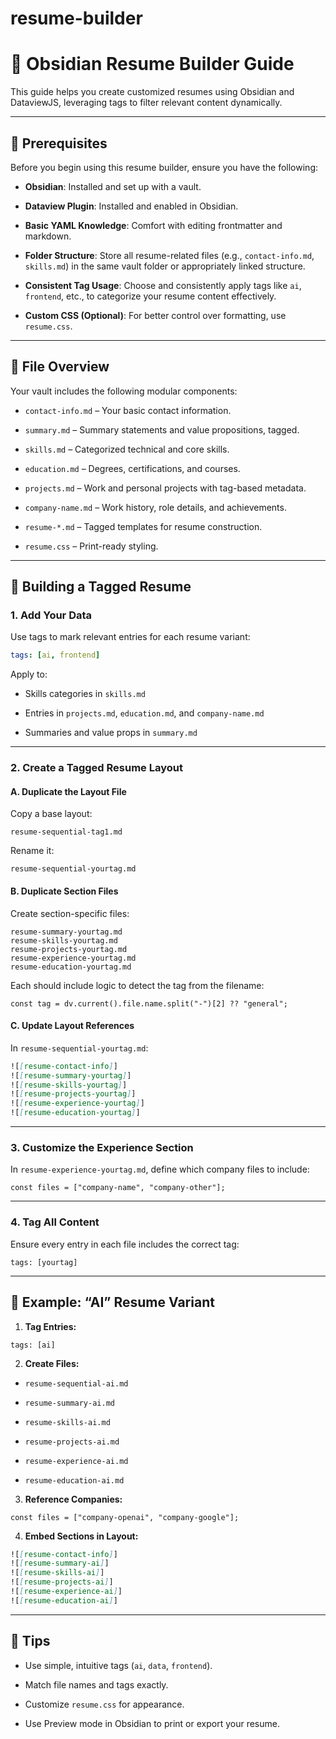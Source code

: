 # resume-builder
# 🧾 Obsidian Resume Builder Guide

This guide helps you create customized resumes using Obsidian and DataviewJS, leveraging tags to filter relevant content dynamically.

---

## 🔧 Prerequisites

Before you begin using this resume builder, ensure you have the following:

- **Obsidian**: Installed and set up with a vault.
    
- **Dataview Plugin**: Installed and enabled in Obsidian.
    
- **Basic YAML Knowledge**: Comfort with editing frontmatter and markdown.
    
- **Folder Structure**: Store all resume-related files (e.g., `contact-info.md`, `skills.md`) in the same vault folder or appropriately linked structure.
    
- **Consistent Tag Usage**: Choose and consistently apply tags like `ai`, `frontend`, etc., to categorize your resume content effectively.
    
- **Custom CSS (Optional)**: For better control over formatting, use `resume.css`.
    

---

## 📁 File Overview

Your vault includes the following modular components:

- `contact-info.md` – Your basic contact information.
    
- `summary.md` – Summary statements and value propositions, tagged.
    
- `skills.md` – Categorized technical and core skills.
    
- `education.md` – Degrees, certifications, and courses.
    
- `projects.md` – Work and personal projects with tag-based metadata.
    
- `company-name.md` – Work history, role details, and achievements.
    
- `resume-*.md` – Tagged templates for resume construction.
    
- `resume.css` – Print-ready styling.
    

---

## 🚧 Building a Tagged Resume

### 1. Add Your Data

Use tags to mark relevant entries for each resume variant:

```yaml
tags: [ai, frontend]
```

Apply to:

- Skills categories in `skills.md`
    
- Entries in `projects.md`, `education.md`, and `company-name.md`
    
- Summaries and value props in `summary.md`
    

---

### 2. Create a Tagged Resume Layout

#### A. Duplicate the Layout File

Copy a base layout:

`resume-sequential-tag1.md`

Rename it:

`resume-sequential-yourtag.md`

#### B. Duplicate Section Files

Create section-specific files:

```
resume-summary-yourtag.md
resume-skills-yourtag.md
resume-projects-yourtag.md
resume-experience-yourtag.md
resume-education-yourtag.md
```


Each should include logic to detect the tag from the filename:

`const tag = dv.current().file.name.split("-")[2] ?? "general";`

#### C. Update Layout References

In `resume-sequential-yourtag.md`:

```markdown
![[resume-contact-info]]
![[resume-summary-yourtag]]
![[resume-skills-yourtag]]
![[resume-projects-yourtag]]
![[resume-experience-yourtag]]
![[resume-education-yourtag]]
```
---

### 3. Customize the Experience Section

In `resume-experience-yourtag.md`, define which company files to include:

`const files = ["company-name", "company-other"];`

---

### 4. Tag All Content

Ensure every entry in each file includes the correct tag:

`tags: [yourtag]`

---

## 🧪 Example: “AI” Resume Variant

1. **Tag Entries:**
    
`tags: [ai]`

2. **Create Files:**
    
- `resume-sequential-ai.md`
    
- `resume-summary-ai.md`
    
- `resume-skills-ai.md`
    
- `resume-projects-ai.md`
    
- `resume-experience-ai.md`
    
- `resume-education-ai.md`
    

3. **Reference Companies:**
    
`const files = ["company-openai", "company-google"];`

4. **Embed Sections in Layout:**
    
```markdown
![[resume-contact-info]]
![[resume-summary-ai]]
![[resume-skills-ai]]
![[resume-projects-ai]]
![[resume-experience-ai]]
![[resume-education-ai]]
```
---

## 🧠 Tips

- Use simple, intuitive tags (`ai`, `data`, `frontend`).
    
- Match file names and tags exactly.
    
- Customize `resume.css` for appearance.
    
- Use Preview mode in Obsidian to print or export your resume.